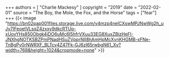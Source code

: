 +++
authors = [
  "Charlie Mackesy"
]
copyright = "2019"
date = "2022-02-01"
source = "The Boy, the Mole, the Fox, and the Horse"
tags = ["fear"]
+++
{{< image "https://bn02pap001files.storage.live.com/y4mzp4nelCXswMPJNwWg2h_uJy7IFeoetVLsqZ4zxxy9dkcRTUp-xUovYHs850Obgk4iDO6uMc6I5hfrVXuu33EG8XuxZBizHeFI-JNXhgNOTKSBZPmPNadHSuZVpprNlI8hAmHpMcXynKHGMB-xFNe-TnBgPy0rNWRXF_BLTcv4Z47Fk-GJ6zI65rwbgN61_Xv?width=768&height=1024&cropmode=none" >}}
